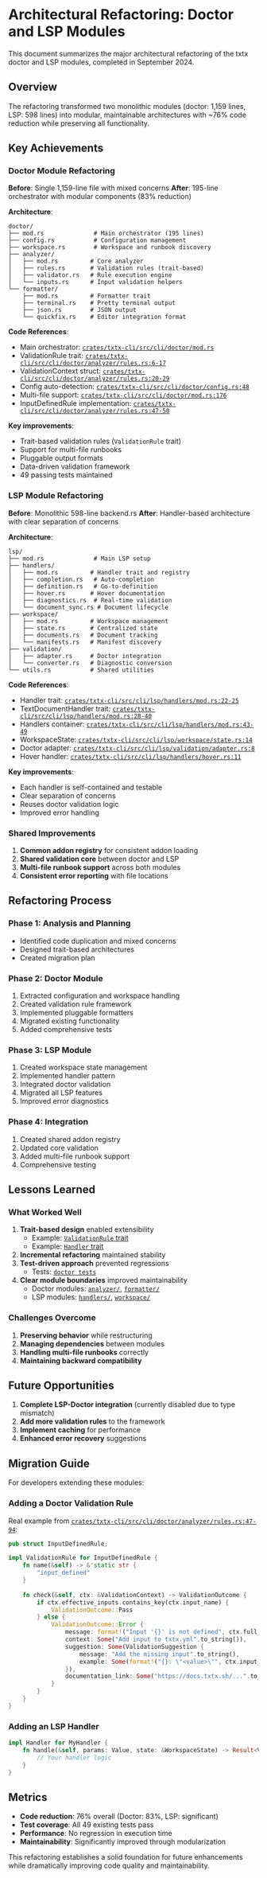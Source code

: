# Architectural Refactoring: Doctor and LSP Modules

This document summarizes the major architectural refactoring of the txtx doctor and LSP modules, completed in September 2024.

## Overview

The refactoring transformed two monolithic modules (doctor: 1,159 lines, LSP: 598 lines) into modular, maintainable architectures with ~76% code reduction while preserving all functionality.

## Key Achievements

### Doctor Module Refactoring

**Before**: Single 1,159-line file with mixed concerns
**After**: 195-line orchestrator with modular components (83% reduction)

**Architecture**:
```
doctor/
├── mod.rs              # Main orchestrator (195 lines)
├── config.rs           # Configuration management
├── workspace.rs        # Workspace and runbook discovery
├── analyzer/
│   ├── mod.rs         # Core analyzer
│   ├── rules.rs       # Validation rules (trait-based)
│   ├── validator.rs   # Rule execution engine
│   └── inputs.rs      # Input validation helpers
└── formatter/
    ├── mod.rs         # Formatter trait
    ├── terminal.rs    # Pretty terminal output
    ├── json.rs        # JSON output
    └── quickfix.rs    # Editor integration format
```

**Code References**:
- Main orchestrator: [`crates/txtx-cli/src/cli/doctor/mod.rs`](crates/txtx-cli/src/cli/doctor/mod.rs)
- ValidationRule trait: [`crates/txtx-cli/src/cli/doctor/analyzer/rules.rs:6-17`](crates/txtx-cli/src/cli/doctor/analyzer/rules.rs#L6-17)
- ValidationContext struct: [`crates/txtx-cli/src/cli/doctor/analyzer/rules.rs:20-29`](crates/txtx-cli/src/cli/doctor/analyzer/rules.rs#L20-29)
- Config auto-detection: [`crates/txtx-cli/src/cli/doctor/config.rs:48`](crates/txtx-cli/src/cli/doctor/config.rs#L48)
- Multi-file support: [`crates/txtx-cli/src/cli/doctor/mod.rs:176`](crates/txtx-cli/src/cli/doctor/mod.rs#L176)
- InputDefinedRule implementation: [`crates/txtx-cli/src/cli/doctor/analyzer/rules.rs:47-50`](crates/txtx-cli/src/cli/doctor/analyzer/rules.rs#L47-50)

**Key improvements**:
- Trait-based validation rules (`ValidationRule` trait)
- Support for multi-file runbooks
- Pluggable output formats
- Data-driven validation framework
- 49 passing tests maintained

### LSP Module Refactoring

**Before**: Monolithic 598-line backend.rs
**After**: Handler-based architecture with clear separation of concerns

**Architecture**:
```
lsp/
├── mod.rs              # Main LSP setup
├── handlers/
│   ├── mod.rs         # Handler trait and registry
│   ├── completion.rs   # Auto-completion
│   ├── definition.rs   # Go-to-definition
│   ├── hover.rs       # Hover documentation
│   ├── diagnostics.rs  # Real-time validation
│   └── document_sync.rs # Document lifecycle
├── workspace/
│   ├── mod.rs         # Workspace management
│   ├── state.rs       # Centralized state
│   ├── documents.rs   # Document tracking
│   └── manifests.rs   # Manifest discovery
├── validation/
│   ├── adapter.rs     # Doctor integration
│   └── converter.rs   # Diagnostic conversion
└── utils.rs           # Shared utilities
```

**Code References**:
- Handler trait: [`crates/txtx-cli/src/cli/lsp/handlers/mod.rs:22-25`](crates/txtx-cli/src/cli/lsp/handlers/mod.rs#L22-25)
- TextDocumentHandler trait: [`crates/txtx-cli/src/cli/lsp/handlers/mod.rs:28-40`](crates/txtx-cli/src/cli/lsp/handlers/mod.rs#L28-40)
- Handlers container: [`crates/txtx-cli/src/cli/lsp/handlers/mod.rs:43-49`](crates/txtx-cli/src/cli/lsp/handlers/mod.rs#L43-49)
- WorkspaceState: [`crates/txtx-cli/src/cli/lsp/workspace/state.rs:14`](crates/txtx-cli/src/cli/lsp/workspace/state.rs#L14)
- Doctor adapter: [`crates/txtx-cli/src/cli/lsp/validation/adapter.rs:8`](crates/txtx-cli/src/cli/lsp/validation/adapter.rs#L8)
- Hover handler: [`crates/txtx-cli/src/cli/lsp/handlers/hover.rs:11`](crates/txtx-cli/src/cli/lsp/handlers/hover.rs#L11)

**Key improvements**:
- Each handler is self-contained and testable
- Clear separation of concerns
- Reuses doctor validation logic
- Improved error handling

### Shared Improvements

1. **Common addon registry** for consistent addon loading
2. **Shared validation core** between doctor and LSP
3. **Multi-file runbook support** across both modules
4. **Consistent error reporting** with file locations

## Refactoring Process

### Phase 1: Analysis and Planning
- Identified code duplication and mixed concerns
- Designed trait-based architectures
- Created migration plan

### Phase 2: Doctor Module
1. Extracted configuration and workspace handling
2. Created validation rule framework
3. Implemented pluggable formatters
4. Migrated existing functionality
5. Added comprehensive tests

### Phase 3: LSP Module  
1. Created workspace state management
2. Implemented handler pattern
3. Integrated doctor validation
4. Migrated all LSP features
5. Improved error diagnostics

### Phase 4: Integration
1. Created shared addon registry
2. Updated core validation
3. Added multi-file runbook support
4. Comprehensive testing

## Lessons Learned

### What Worked Well
1. **Trait-based design** enabled extensibility
   - Example: [`ValidationRule` trait](crates/txtx-cli/src/cli/doctor/analyzer/rules.rs#L13)
   - Example: [`Handler` trait](crates/txtx-cli/src/cli/lsp/handlers/mod.rs#L22)
2. **Incremental refactoring** maintained stability
3. **Test-driven approach** prevented regressions
   - Tests: [`doctor tests`](crates/txtx-cli/src/cli/doctor/tests/mod.rs)
4. **Clear module boundaries** improved maintainability
   - Doctor modules: [`analyzer/`](crates/txtx-cli/src/cli/doctor/analyzer/), [`formatter/`](crates/txtx-cli/src/cli/doctor/formatter/)
   - LSP modules: [`handlers/`](crates/txtx-cli/src/cli/lsp/handlers/), [`workspace/`](crates/txtx-cli/src/cli/lsp/workspace/)

### Challenges Overcome
1. **Preserving behavior** while restructuring
2. **Managing dependencies** between modules
3. **Handling multi-file runbooks** correctly
4. **Maintaining backward compatibility**

## Future Opportunities

1. **Complete LSP-Doctor integration** (currently disabled due to type mismatch)
2. **Add more validation rules** to the framework
3. **Implement caching** for performance
4. **Enhanced error recovery** suggestions

## Migration Guide

For developers extending these modules:

### Adding a Doctor Validation Rule

Real example from [`crates/txtx-cli/src/cli/doctor/analyzer/rules.rs:47-94`](crates/txtx-cli/src/cli/doctor/analyzer/rules.rs#L47-94):

```rust
pub struct InputDefinedRule;

impl ValidationRule for InputDefinedRule {
    fn name(&self) -> &'static str {
        "input_defined"
    }
    
    fn check(&self, ctx: &ValidationContext) -> ValidationOutcome {
        if ctx.effective_inputs.contains_key(ctx.input_name) {
            ValidationOutcome::Pass
        } else {
            ValidationOutcome::Error {
                message: format!("Input '{}' is not defined", ctx.full_name),
                context: Some("Add input to txtx.yml".to_string()),
                suggestion: Some(ValidationSuggestion {
                    message: "Add the missing input".to_string(),
                    example: Some(format!("{}: \"<value>\"", ctx.input_name)),
                }),
                documentation_link: Some("https://docs.txtx.sh/...".to_string()),
            }
        }
    }
}
```

### Adding an LSP Handler
```rust
impl Handler for MyHandler {
    fn handle(&self, params: Value, state: &WorkspaceState) -> Result<Value> {
        // Your handler logic
    }
}
```

## Metrics

- **Code reduction**: 76% overall (Doctor: 83%, LSP: significant)
- **Test coverage**: All 49 existing tests pass
- **Performance**: No regression in execution time
- **Maintainability**: Significantly improved through modularization

This refactoring establishes a solid foundation for future enhancements while dramatically improving code quality and maintainability.